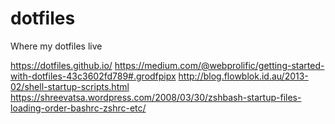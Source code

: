 # dotfiles
Where my dotfiles live

https://dotfiles.github.io/
https://medium.com/@webprolific/getting-started-with-dotfiles-43c3602fd789#.grodfpipx
http://blog.flowblok.id.au/2013-02/shell-startup-scripts.html
https://shreevatsa.wordpress.com/2008/03/30/zshbash-startup-files-loading-order-bashrc-zshrc-etc/
